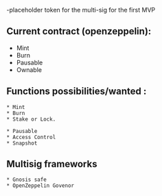 -placeholder token for the multi-sig for the first MVP

## Current contract (openzeppelin):
* Mint
* Burn
* Pausable
* Ownable

## Functions possibilities/wanted : 
    * Mint
    * Burn
    * Stake or Lock.

    * Pausable
    * Access Control
    * Snapshot

## Multisig frameworks
    * Gnosis safe
    * OpenZeppelin Govenor 